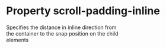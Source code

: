 # Property scroll-padding-inline

Specifies the distance in inline direction from  
the container to the snap position on the child  
elements  
